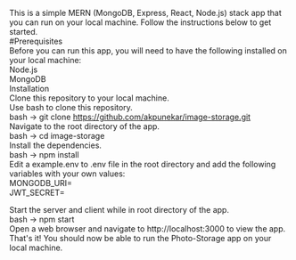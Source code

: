 This is a simple MERN (MongoDB, Express, React, Node.js) stack app that you can run on your local machine. Follow the instructions below to get started.  
#Prerequisites  
Before you can run this app, you will need to have the following installed on your local machine:  
Node.js  
MongoDB  
Installation  
Clone this repository to your local machine.  
Use bash to clone this repository.  
bash -> git clone https://github.com/akpunekar/image-storage.git  
Navigate to the root directory of the app.  
bash -> cd image-storage  
Install the dependencies.  
bash -> npm install  
Edit a example.env to .env file in the root directory and add the following variables with your own values:  
MONGODB_URI=<your-mongodb-uri>  
JWT_SECRET=<your-jwt-secret>  
    
Start the server and client while in root directory of the app.  
bash -> npm start  
Open a web browser and navigate to http://localhost:3000 to view the app.  
That's it! You should now be able to run the Photo-Storage app on your local machine.  
